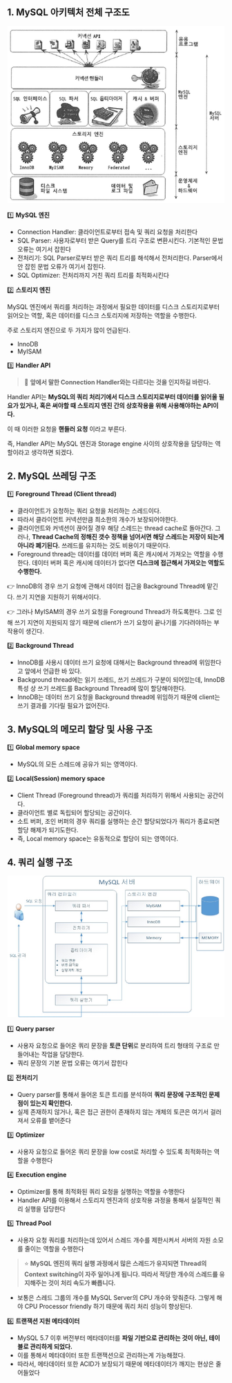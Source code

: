 ## 1. MySQL 아키텍처 전체 구조도

![](./img/mysql_engine_architecture.png)

1️⃣ **MySQL 엔진**
* Connection Handler: 클라이언트로부터 접속 및 쿼리 요청을 처리한다
* SQL Parser: 사용자로부터 받은 Query를 트리 구조로 변환시킨다. 기본적인 문법 오류는 여기서 잡힌다
* 전처리기: SQL Parser로부터 받은 쿼리 트리를 해석해서 전처리한다. Parser에서 안 잡힌 문법 오류가 여기서 잡힌다.
* SQL Optimizer: 전처리까지 거친 쿼리 트리를 최적화시킨다

2️⃣ **스토리지 엔진**

MySQL 엔진에서 쿼리를 처리하는 과정에서 필요한 데이터를 디스크 스토리지로부터 읽어오는 역할, 혹은 데이터를 디스크 스토리지에 저장하는 
역할을 수행한다.

주로 스토리지 엔진으로 두 가지가 많이 언급된다.
* InnoDB
* MyISAM

3️⃣ **Handler API**

> 🚨 **앞에서 말한 Connection Handler와는 다르다는 것을 인지하길 바란다.**

Handler API는 **MySQL의 쿼리 처리기에서 디스크 스토리지로부터 데이터를 읽어올 필요가 있거나, 혹은 써야할 때 스토리지 엔진 간의 상호작용을 위해 사용해야하는 API이다.**

이 때 이러한 요청을 **핸들러 요청** 이라고 부른다.

즉, Handler API는 MySQL 엔진과 Storage engine 사이의 상호작용을 담당하는 역할이라고 생각하면 되겠다.

## 2. MySQL 쓰레딩 구조

1️⃣ **Foreground Thread (Client thread)**

* 클라이언트가 요청하는 쿼리 요청을 처리하는 스레드이다.
* 따라서 클라이언트 커넥션만큼 최소한의 개수가 보장되어야한다.
* 클라이언트와 커넥션이 끊어질 경우 해당 스레드는 thread cache로 돌아간다. 그러나, **Thread Cache의 정해진 갯수 정책을 넘어서면 해당 스레드는 저장이 되는게 아니라 폐기된다.** 쓰레드를 유지하는 것도 비용이기 때문이다.
* Foreground thread는 데이터를 데이터 버퍼 혹은 캐시에서 가져오는 역할을 수행한다. 데이터 버퍼 혹은 캐시에 데이터가 없다면 **디스크에 접근해서 가져오는 역할도 수행한다.**

👉 InnoDB의 경우 쓰기 요청에 관해서 데이터 접근을 Background Thread에 맡긴다. 쓰기 지연을 지원하기 위해서이다.

👉 그러나 MyISAM의 경우 쓰기 요청을 Foreground Thread가 하도록한다. 그로 인해 쓰기 지연이 지원되지 않기 때문에 client가 쓰기 요청이 끝나기를 기다려야하는 부작용이 생긴다.

2️⃣ **Background Thread**

* InnoDB를 사용시 데이터 쓰기 요청에 대해서는 Background thread에 위임한다고 앞에서 언급한 바 있다.
* Background thread에는 읽기 쓰레드, 쓰기 쓰레드가 구분이 되어있는데, InnoDB 특성 상 쓰기 쓰레드를 Background Thread에 많이 할당해야한다.
* InnoDB는 데이터 쓰기 요청을 Background thread에 위임하기 때문에 client는 쓰기 결과를 기다릴 필요가 없어진다.

## 3. MySQL의 메모리 할당 및 사용 구조

1️⃣ **Global memory space**

* MySQL의 모든 스레드에 공유가 되는 영역이다.

2️⃣ **Local(Session) memory space**

* Client Thread (Foreground thread)가 쿼리를 처리하기 위해서 사용되는 공간이다.
* 클라이언트 별로 독립되어 할당되는 공간이다.
* 소트 버퍼, 조인 버퍼의 경우 쿼리를 실행하는 순간 할당되었다가 쿼리가 종료되면 할당 해제가 되기도한다.
* 즉, Local memory space는 유동적으로 할당이 되는 영역이다.

## 4. 쿼리 실행 구조

![](./img/struct_execution_query.jpeg)

1️⃣ **Query parser**

* 사용자 요청으로 들어온 쿼리 문장을 **토큰 단위**로 분리하여 트리 형태의 구조로 만들어내는 작업을 담당한다.
* 쿼리 문장의 기본 문법 오류는 여기서 잡힌다

2️⃣ **전처리기**

* Query parser를 통해서 들어온 토큰 트리를 분석하여 **쿼리 문장에 구조적인 문제점이 있는지 확인한다.**
* 실제 존재하지 않거나, 혹은 접근 권한이 존재하지 않는 개체의 토큰은 여기서 걸러져서 오류를 뱉어준다

3️⃣ **Optimizer**

* 사용자 요청으로 들어온 쿼리 문장을 low cost로 처리할 수 있도록 최적화하는 역할을 수행한다

4️⃣ **Execution engine**

* Optimizer를 통해 최적화된 쿼리 요청을 실행하는 역할을 수행한다
* Handler API를 이용해서 스토리지 엔진과의 상호작용 과정을 통해서 실질적인 쿼리 실행을 담당한다

5️⃣ **Thread Pool**

* 사용자 요청 쿼리를 처리하는데 있어서 스레드 개수를 제한시켜서 서버의 자원 소모를 줄이는 역할을 수행한다
> ⭐️ **MySQL 엔진의 쿼리 실행 과정에서 많은 스레드가 유지되면 Thread의 Context switching이 자주 일어나게 됩니다. 따라서 적당한 개수의 스레드를 유지해주는 것이 처리 속도가 빠릅니다.**

* 보통은 스레드 그룹의 개수를 MySQL Server의 CPU 개수와 맞춰준다. 그렇게 해야 CPU Processor friendly 하기 때문에 쿼리 처리 성능이 향상된다.

6️⃣ **트랜잭션 지원 메타데이터**

* MySQL 5.7 이후 버전부터 메타데이터를 **파일 기반으로 관리하는 것이 아닌, 테이블로 관리하게 되었다.**
* 이를 통해서 메타데이터 또한 트랜잭션으로 관리하는게 가능해졌다.
* 따라서, 메타데이터 또한 ACID가 보장되기 때문에 메타데이터가 깨지는 현상은 줄어들었다
